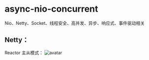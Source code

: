 # async-nio-concurrent
Nio、Netty、Socket、线程安全、高并发、异步、响应式、事件驱动相关

## Netty：

Reactor 主从模式：
![avatar](https://images2017.cnblogs.com/blog/285763/201801/285763-20180123121145006-1931312241.png)
